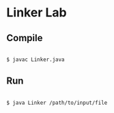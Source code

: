 # Linker Lab

## Compile

```sh

$ javac Linker.java
```

## Run

```sh

$ java Linker /path/to/input/file
```
 
